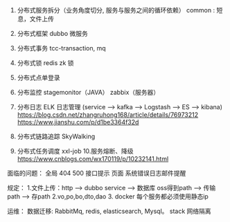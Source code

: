 1. 分布式服务拆分（业务角度切分, 服务与服务之间的循环依赖）
    common : 短息，文件上传
  
2. 分布式框架
    dubbo 微服务
3. 分布式事务
    tcc-transaction, mq
4. 分布式锁
    redis
    zk 锁
5. 分布式点单登录 
6. 分布监控 
    stagemonitor（JAVA）
    zabbix（服务器）
7. 分布日志 ELK 日志管理 
    (service --> kafka --> Logstash --> ES --> kibana) 
    https://blog.csdn.net/zhangruhong168/article/details/76973212
    https://www.jianshu.com/p/d1be3364f32d
8. 分布式链路追踪 
    SkyWalking
9. 分布式任务调度 
    xxl-job 
10.服务熔断、降级
    https://www.cnblogs.com/wx170119/p/10232141.html

面临的问题：
    全局 404 500 接口提示  页面
    系统错误日志邮件提醒
 
规定：
    1.文件上传：http  -->  dubbo service --> 数据库
        oss得到path  -->  传输path  -->  存path
    2.vo,po,bo,dto,dao
    3. docker 每个服务都必须使用静态ip

运维：
    数据迁移: RabbitMq, redis, elasticsearch, Mysql。
    stack 网络隔离
   
